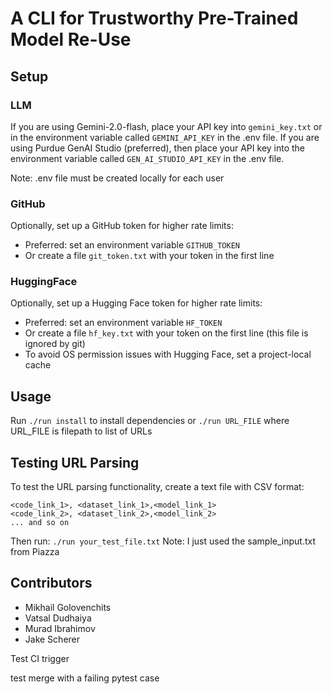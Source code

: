 # A CLI for Trustworthy Pre-Trained Model Re-Use

## Setup
### LLM
If you are using Gemini-2.0-flash, place your API key into `gemini_key.txt` or in the environment variable called `GEMINI_API_KEY` in the .env file. 
If you are using Purdue GenAI Studio (preferred), then place your API key into the environment variable called `GEN_AI_STUDIO_API_KEY` in the .env file.

Note: .env file must be created locally for each user

### GitHub
Optionally, set up a GitHub token for higher rate limits:
- Preferred: set an environment variable `GITHUB_TOKEN`
- Or create a file `git_token.txt` with your token in the first line

### HuggingFace
Optionally, set up a Hugging Face token for higher rate limits:
- Preferred: set an environment variable `HF_TOKEN`
- Or create a file `hf_key.txt` with your token on the first line (this file is ignored by git)
- To avoid OS permission issues with Hugging Face, set a project-local cache

## Usage
Run ```./run install``` to install dependencies or ```./run URL_FILE``` where URL_FILE is filepath to list of URLs

## Testing URL Parsing
To test the URL parsing functionality, create a text file with CSV format:
```
<code_link_1>, <dataset_link_1>,<model_link_1>
<code_link_2>, <dataset_link_2>,<model_link_2>
... and so on
```

Then run: ```./run your_test_file.txt```
Note: I just used the sample_input.txt from Piazza

## Contributors
- Mikhail Golovenchits
- Vatsal Dudhaiya
- Murad Ibrahimov
- Jake Scherer

Test CI trigger

test merge with a failing pytest case